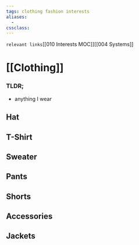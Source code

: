 ```yaml
---
tags: clothing fashion interests
aliases: 
  - 
cssclass: 
---
```

`relevant links`[[010 Interests MOC]][[004 Systems]]

 # [[Clothing]]

### TLDR;
- anything I wear

## Hat

## T-Shirt

## Sweater

## Pants

## Shorts

## Accessories

## Jackets